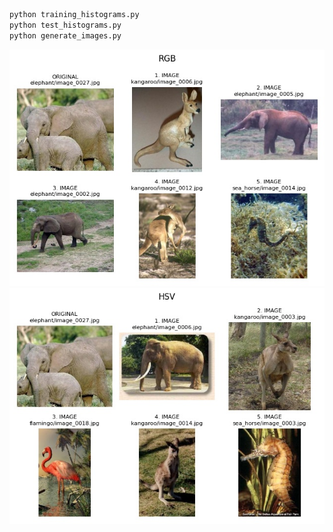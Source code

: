 ```bash
python training_histograms.py
python test_histograms.py
python generate_images.py
```

![generated/elephant/image_0027_1.jpg](generated/elephant/image_0027_1.jpg)
![generated/elephant/image_0027_2.jpg](generated/elephant/image_0027_2.jpg)